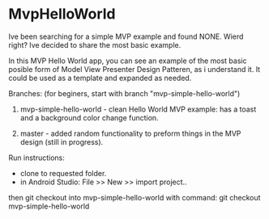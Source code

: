 # MvpHelloWorld

Ive been searching for a simple MVP example and found NONE. Wierd right? Ive decided to share the most basic example.

In this MVP Hello World app, you can see an example of the most basic posible form of Model View Presenter Design Patteren, as i understand it. It could be used as a template and expanded as needed.


Branches: (for beginers, start with branch "mvp-simple-hello-world")

1. mvp-simple-hello-world - clean Hello World MVP example: has a toast and a background color change function.

2. master - added random functionality to preform things in the MVP design (still in progress).


Run instructions:
- clone to requested folder.
- in Android Studio: File >> New >> import project..

then git checkout into mvp-simple-hello-world with command:
git checkout mvp-simple-hello-world


